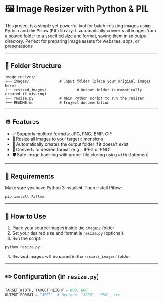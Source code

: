 # 🖼️ Image Resizer with Python & PIL

This project is a simple yet powerful tool for batch-resizing images using Python and the Pillow (PIL) library. It automatically converts all images from a source folder to a specified size and format, saving them in an output directory. Perfect for preparing image assets for websites, apps, or presentations.

---

## 📁 Folder Structure

```
image_resizer/
├── images/              # Input folder (place your original images here)
├── resized_images/              # Output folder (automatically created if missing)
├── resize.py            # Main Python script to run the resizer
└── README.md            # Project documentation
```

---

## ⚙️ Features

- ✅ Supports multiple formats: JPG, PNG, BMP, GIF
- 📐 Resize all images to your target dimensions
- 🧠 Automatically creates the output folder if it doesn't exist
- 🎯 Converts to desired format (e.g., JPEG or PNG)
- 🛡️ Safe image handling with proper file closing using `with` statement

---

## 🔧 Requirements

Make sure you have Python 3 installed. Then install Pillow:

```bash
pip install Pillow
```

---

## 🚀 How to Use

1. Place your source images inside the `images/` folder.
2. Set your desired size and format in `resize.py` (optional).
3. Run the script:

```bash
python resize.py
```

4. Resized images will be saved in the `resized_images/` folder.

---

## ✏️ Configuration (in `resize.py`)

```python
TARGET_WIDTH, TARGET_HEIGHT = 800, 600
OUTPUT_FORMAT = "JPEG"  # Options: "JPEG", "PNG", etc.
```


